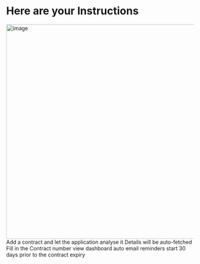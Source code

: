# Here are your Instructions
<img width="813" height="576" alt="image" src="https://github.com/user-attachments/assets/3b1d5dde-d3b9-40cf-83d2-bb9d0e288bb0" />
Add a contract and let the application analyse it
Details will be auto-fetched
Fill in the Contract number
view dashboard
auto email reminders start 30 days prior to the contract expiry
